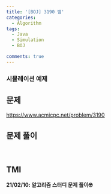 ```yaml
---
title: '[BOJ] 3190 뱀'
categories:
  - Algorithm
tags:
  - Java
  - Simulation
  - BOJ

comments: true 
---
```

### 시뮬레이션 예제

## 문제
<a href = "https://www.acmicpc.net/problem/3190"> https://www.acmicpc.net/problem/3190 </a>
<br/>

## 문제 풀이
<script src="https://gist.github.com/kyeahen/a0525f98879e2f34f612da1ffc13a30d.js"></script>
<br/>

## TMI

**21/02/10: 알고리즘 스터디 문제 풀이🤓**
